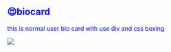 
<body>
    <h2 style="color: blue;">😍biocard</h2>
    <p style="color: blue;">this is normal user bio card with use div and css boxing</p>
   <img src="https://i.ibb.co/0m7m1fS/Annotation-2023-05-21-220549.png" />
</body>
